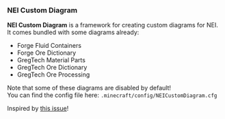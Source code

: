 ### NEI Custom Diagram

**NEI Custom Diagram** is a framework for creating custom diagrams for NEI.\
It comes bundled with some diagrams already:
- Forge Fluid Containers
- Forge Ore Dictionary
- GregTech Material Parts
- GregTech Ore Dictionary
- GregTech Ore Processing

Note that some of these diagrams are disabled by default!\
You can find the config file here: `.minecraft/config/NEICustomDiagram.cfg`

Inspired by
[this issue](https://github.com/GTNewHorizons/GT-New-Horizons-Modpack/issues/8300)!
